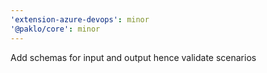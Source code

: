```yaml
---
'extension-azure-devops': minor
'@paklo/core': minor
---
```


Add schemas for input and output hence validate scenarios
